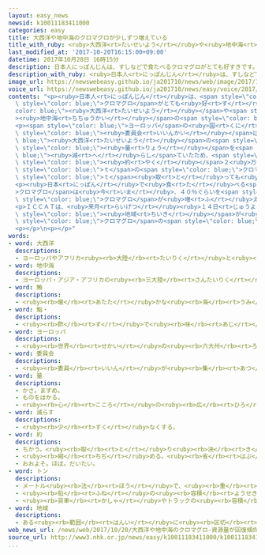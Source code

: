 ```yaml
---
layout: easy_news
newsid: k10011183411000
categories: easy
title: 大西洋や地中海のクロマグロが少しずつ増えている
title_with_ruby: <ruby>大西洋<rt>たいせいよう</rt></ruby>や<ruby>地中海<rt>ちちゅうかい</rt></ruby>のクロマグロが<ruby>少<rt>すこ</rt></ruby>しずつ<ruby>増<rt>ふ</rt></ruby>えている
last_modified_at: '2017-10-20T16:15:00+09:00'
datetime: 2017年10月20日 16時15分
description: 日本人にっぽんじんは、すしなどで食たべるクロマグロがとても好すきです。
description_with_ruby: <ruby>日本人<rt>にっぽんじん</rt></ruby>は、すしなどで<ruby>食<rt>た</rt></ruby>べるクロマグロがとても<ruby>好<rt>す</rt></ruby>きです。
image_url: https://newswebeasy.github.io/ja201710/news/web/image/2017/10/20/k10011183411000.jpg
voice_url: https://newswebeasy.github.io/ja201710/news/easy/voice/2017/10/20/k10011183411000.mp3
contents: "<p><ruby>日本人<rt>にっぽんじん</rt></ruby>は、<span style=\"color: blue;\">すし</span>などで<ruby>食<rt>た</rt></ruby>べる<span\
  \ style=\"color: blue;\">クロマグロ</span>がとても<ruby>好<rt>す</rt></ruby>きです。しかし、<span style=\"\
  color: blue;\"><ruby>大西洋<rt>たいせいよう</rt></ruby></span>や<span style=\"color: blue;\"\
  ><ruby>地中海<rt>ちちゅうかい</rt></ruby></span>の<span style=\"color: blue;\">クロマグロ</span>は<ruby>取<rt>と</rt></ruby>りすぎたため、だんだん<ruby>少<rt>すく</rt></ruby>なくなっていました。</p>\n\
  <p><span style=\"color: blue;\">ヨーロッパ</span>の<ruby>国<rt>くに</rt></ruby>や<ruby>日本<rt>にっぽん</rt></ruby>などが<ruby>入<rt>はい</rt></ruby>っているＩＣＣＡＴという<span\
  \ style=\"color: blue;\"><ruby>委員会<rt>いいんかい</rt></ruby></span>は、<span style=\"color:\
  \ blue;\"><ruby>大西洋<rt>たいせいよう</rt></ruby></span>の<span style=\"color: blue;\">クロマグロ</span>などをどのくらい<ruby>取<rt>と</rt></ruby>ってもいいか<ruby>決<rt>き</rt></ruby>めています。ＩＣＣＡＴは、<ruby>取<rt>と</rt></ruby>る<span\
  \ style=\"color: blue;\"><ruby>量<rt>りょう</rt></ruby></span>を<span style=\"color:\
  \ blue;\"><ruby>減<rt>へ</rt></ruby>らし</span>ていたため、<span style=\"color: blue;\">クロマグロ</span>は<ruby>少<rt>すこ</rt></ruby>しずつ<ruby>増<rt>ふ</rt></ruby>えていると<ruby>言<rt>い</rt></ruby>っています。<ruby>世界<rt>せかい</rt></ruby>では<ruby>今<rt>いま</rt></ruby>、１<ruby>年<rt>ねん</rt></ruby>に<span\
  \ style=\"color: blue;\"><ruby>約<rt>やく</rt></ruby></span>２<ruby>万<rt>まん</rt></ruby>３０００<span\
  \ style=\"color: blue;\">ｔ</span>の<span style=\"color: blue;\">クロマグロ</span>を<ruby>取<rt>と</rt></ruby>っていますが、２０２０<ruby>年<rt>ねん</rt></ruby>には３<ruby>万<rt>まん</rt></ruby>６０００<span\
  \ style=\"color: blue;\">ｔ</span><ruby>取<rt>と</rt></ruby>っても<ruby>大丈夫<rt>だいじょうぶ</rt></ruby>だと<ruby>言<rt>い</rt></ruby>っています。</p>\n\
  <p><ruby>日本<rt>にっぽん</rt></ruby>で<ruby>食<rt>た</rt></ruby>べる<span style=\"color: blue;\"\
  >クロマグロ</span>は<ruby>今<rt>いま</rt></ruby>、４０％ぐらいを<span style=\"color: blue;\"><ruby>地中海<rt>ちちゅうかい</rt></ruby></span>の<ruby>周<rt>まわ</rt></ruby>りの<ruby>国<rt>くに</rt></ruby>などから<ruby>輸入<rt>ゆにゅう</rt></ruby>しています。<ruby>世界<rt>せかい</rt></ruby>で<ruby>取<rt>と</rt></ruby>ってもいい<span\
  \ style=\"color: blue;\">クロマグロ</span>が<ruby>増<rt>ふ</rt></ruby>えると、<ruby>日本<rt>にっぽん</rt></ruby>ではもう<ruby>少<rt>すこ</rt></ruby>したくさん<ruby>食<rt>た</rt></ruby>べることができるかもしれません。</p>\n\
  <p>ＩＣＣＡＴは、<ruby>来月<rt>らいげつ</rt></ruby><ruby>１４日<rt>じゅうよっか</rt></ruby>に<ruby>会議<rt>かいぎ</rt></ruby>を<ruby>開<rt>ひら</rt></ruby>いて、２０２０<ruby>年<rt>ねん</rt></ruby>までに<ruby>世界<rt>せかい</rt></ruby>の<ruby>国<rt>くに</rt></ruby>や<span\
  \ style=\"color: blue;\"><ruby>地域<rt>ちいき</rt></ruby></span>が<ruby>取<rt>と</rt></ruby>ってもいい<span\
  \ style=\"color: blue;\">クロマグロ</span>の<span style=\"color: blue;\"><ruby>量<rt>りょう</rt></ruby></span>を<ruby>決<rt>き</rt></ruby>めます。</p>\n\
  <p></p>\n<p></p>"
words:
- word: 大西洋
  descriptions:
  - ヨーロッパやアフリカ<ruby><rb>大陸</rb><rt>たいりく</rt></ruby>と<ruby><rb>南北</rb><rt>なんぼく</rt></ruby>アメリカ<ruby><rb>大陸</rb><rt>たいりく</rt></ruby>との<ruby><rb>間</rb><rt>あいだ</rt></ruby>にある<ruby><rb>大</rb><rt>おお</rt></ruby>きな<ruby><rb>海</rb><rt>うみ</rt></ruby>。
- word: 地中海
  descriptions:
  - ヨーロッパ・アジア・アフリカの<ruby><rb>三大陸</rb><rt>さんたいりく</rt></ruby>に<ruby><rb>囲</rb><rt>かこ</rt></ruby>まれた<ruby><rb>東西</rb><rt>とうざい</rt></ruby>に<ruby><rb>細長</rb><rt>ほそなが</rt></ruby>い<ruby><rb>海</rb><rt>うみ</rt></ruby>。
- word: 鮪
  descriptions:
  - <ruby><rb>暖</rb><rt>あたた</rt></ruby>かな<ruby><rb>海</rb><rt>うみ</rt></ruby>を<ruby><rb>回遊</rb><rt>かいゆう</rt></ruby>する<ruby><rb>大</rb><rt>おお</rt></ruby>きな<ruby><rb>魚</rb><rt>さかな</rt></ruby>。メバチ・キハダマグロ・クロマグロなどがいる。さし<ruby><rb>身</rb><rt>み</rt></ruby>やすしにして<ruby><rb>食</rb><rt>た</rt></ruby>べる。
- word: 鮨・
  descriptions:
  - <ruby><rb>酢</rb><rt>す</rt></ruby>で<ruby><rb>味</rb><rt>あじ</rt></ruby>をつけたご<ruby><rb>飯</rb><rt>はん</rt></ruby>に、<ruby><rb>魚</rb><rt>さかな</rt></ruby>や、<ruby><rb>貝</rb><rt>かい</rt></ruby>・<ruby><rb>野菜</rb><rt>やさい</rt></ruby>などをのせたり、<ruby><rb>混</rb><rt>ま</rt></ruby>ぜたりした<ruby><rb>食</rb><rt>た</rt></ruby>べ<ruby><rb>物</rb><rt>もの</rt></ruby>。にぎりずし・<ruby><rb>巻</rb><rt>ま</rt></ruby>きずし・ちらしずしなど。
- word: ヨーロッパ
  descriptions:
  - <ruby><rb>世界</rb><rt>せかい</rt></ruby>の<ruby><rb>六大州</rb><rt>ろくだいしゅう</rt></ruby>の<ruby><rb>一</rb><rt>ひと</rt></ruby>つ。アジアの<ruby><rb>北西</rb><rt>ほくせい</rt></ruby>、アフリカの<ruby><rb>北</rb><rt>きた</rt></ruby>にある。<ruby><rb>産業</rb><rt>さんぎょう</rt></ruby>や<ruby><rb>文化</rb><rt>ぶんか</rt></ruby>が<ruby><rb>発達</rb><rt>はったつ</rt></ruby>した<ruby><rb>国</rb><rt>くに</rt></ruby>が<ruby><rb>多</rb><rt>おお</rt></ruby>い。
- word: 委員会
  descriptions:
  - <ruby><rb>委員</rb><rt>いいん</rt></ruby>が<ruby><rb>集</rb><rt>あつ</rt></ruby>まって、<ruby><rb>相談</rb><rt>そうだん</rt></ruby>したりものごとを<ruby><rb>決</rb><rt>き</rt></ruby>めたりする<ruby><rb>会</rb><rt>かい</rt></ruby>。
- word: 量
  descriptions:
  - かさ。ますめ。
  - ものをはかる。
  - <ruby><rb>心</rb><rt>こころ</rt></ruby>の<ruby><rb>広</rb><rt>ひろ</rt></ruby>さ。<ruby><rb>能力</rb><rt>のうりょく</rt></ruby>の<ruby><rb>大</rb><rt>おお</rt></ruby>きさ。
- word: 減らす
  descriptions:
  - <ruby><rb>少</rb><rt>すく</rt></ruby>なくする。
- word: 約
  descriptions:
  - ちかう。<ruby><rb>取</rb><rt>と</rt></ruby>り<ruby><rb>決</rb><rt>き</rt></ruby>める。
  - <ruby><rb>縮</rb><rt>ちぢ</rt></ruby>める。<ruby><rb>省</rb><rt>はぶ</rt></ruby>く。<ruby><rb>簡単</rb><rt>かんたん</rt></ruby>にする。
  - おおよそ。ほぼ。だいたい。
- word: トン
  descriptions:
  - メートル<ruby><rb>法</rb><rt>ほう</rt></ruby>で、<ruby><rb>重</rb><rt>おも</rt></ruby>さの<ruby><rb>単位</rb><rt>たんい</rt></ruby>の<ruby><rb>一</rb><rt>ひと</rt></ruby>つ。１トンは、１０００キログラム。<ruby><rb>記号</rb><rt>きごう</rt></ruby>は「t」。
  - <ruby><rb>船</rb><rt>ふね</rt></ruby>の<ruby><rb>容積</rb><rt>ようせき</rt></ruby>の<ruby><rb>単位</rb><rt>たんい</rt></ruby>。
  - <ruby><rb>貨車</rb><rt>かしゃ</rt></ruby>やトラックの<ruby><rb>容積</rb><rt>ようせき</rt></ruby>の<ruby><rb>単位</rb><rt>たんい</rt></ruby>。
- word: 地域
  descriptions:
  - ある<ruby><rb>範囲</rb><rt>はんい</rt></ruby>に<ruby><rb>区切</rb><rt>くぎ</rt></ruby>られた<ruby><rb>土地</rb><rt>とち</rt></ruby>。
web_news_url: /news/web/2017/10/20/大西洋や地中海のクロマグロ-資源量が回復傾向/
source_url: http://www3.nhk.or.jp/news/easy/k10011183411000/k10011183411000.html
...
```

